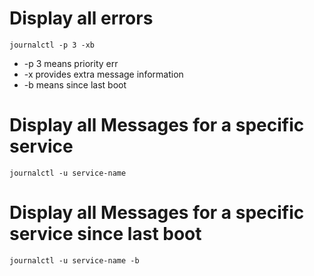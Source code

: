 # Display all errors
```journalctl -p 3 -xb```

* -p 3 means priority err
* -x provides extra message information
* -b means since last boot
# Display all Messages for a specific service
```journalctl -u service-name```
# Display all Messages for a specific service since last boot
```journalctl -u service-name -b```
